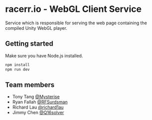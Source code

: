 # racerr.io - WebGL Client Service

Service which is responsible for serving the web page containing the compiled Unity WebGL player.

## Getting started
Make sure you have Node.js installed.
```bash
npm install
npm run dev
```

## Team members

* Tony Tang [@Mysterise](https://github.com/Mysterise)
* Ryan Fallah [@RFSurdsman](https://github.com/RFSurdsman)
* Richard Lau [@richard1au](https://github.com/richard1au)
* Jimmy Chen [@Q16solver](https://github.com/Q16solver)